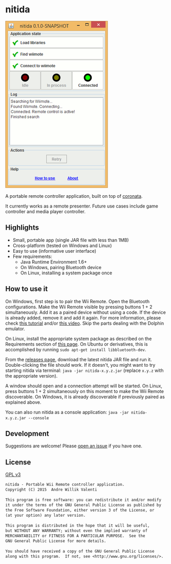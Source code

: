 # nitida
<img alt="Screenshot of nitida window" src="doc/nitida-screenshot.gif" width="320" height="520">

A portable remote controller application, built on top of
[coronata](../coronata).

It currently works as a remote presenter.
Future use cases include game controller and media player controller.

## Highlights
- Small, portable app (single JAR file with less than 1MB)
- Cross-platform (tested on Windows and Linux)
- Easy to use (informative user interface)
- Few requirements:
  - Java Runtime Environment 1.6+
  - On Windows, pairing Bluetooth device
  - On Linux, installing a system package once

## How to use it
On Windows, first step is to pair the Wii Remote. Open the Bluetooth
configurations. Make the Wii Remote visible
by pressing buttons 1 + 2 simultaneously. Add it as a paired device without
using a code.
If the device is already added, remove it and add it again.
For more information, please check
[this tutorial](http://www.dolphin-emulator.com/connect-wiimote.html)
and/or [this video](https://www.youtube.com/watch?v=DIFARukwA5I).
Skip the parts dealing with the Dolphin emulator.

On Linux, install the appropriate system package as described on the
Requirements section of [this page](http://bluecove.org/bluecove-gpl/).
On Ubuntu or derivatives,
this is accomplished by running ```sudo apt-get install libbluetooth-dev```.

From the [releases page](https://github.com/awvalenti/bauhinia/releases),
download the latest nitida JAR file and run it. Double-clicking the file
should work. If it doesn't, you might want to try starting nitida via terminal:
```java -jar nitida-x.y.z.jar``` (replace ```x.y.z``` with the appropriate version).

A window should open and a connection
attempt will be started. On Linux, press buttons 1 + 2 simultaneously
on this moment to make the Wii Remote discoverable. On Windows, it is
already discoverable if previously paired as explained above.

You can also run nitida as a console application: ```java -jar nitida-x.y.z.jar --console```

## Development
Suggestions are welcome! Please [open an issue](../../../issues) if you have one.

## License
[GPL v3](http://www.gnu.org/licenses/gpl-3.0.en.html)

```
nitida - Portable Wii Remote controller application.
Copyright (C) 2015  Andre Willik Valenti

This program is free software: you can redistribute it and/or modify
it under the terms of the GNU General Public License as published by
the Free Software Foundation, either version 3 of the License, or
(at your option) any later version.

This program is distributed in the hope that it will be useful,
but WITHOUT ANY WARRANTY; without even the implied warranty of
MERCHANTABILITY or FITNESS FOR A PARTICULAR PURPOSE.  See the
GNU General Public License for more details.

You should have received a copy of the GNU General Public License
along with this program.  If not, see <http://www.gnu.org/licenses/>.
```
